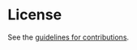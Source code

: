 # License

See the
[guidelines for contributions](https://github.com/ietf-wg-nmop/draft-ietf-nmop-network-anomaly-semantics/blob/main/CONTRIBUTING.md).
